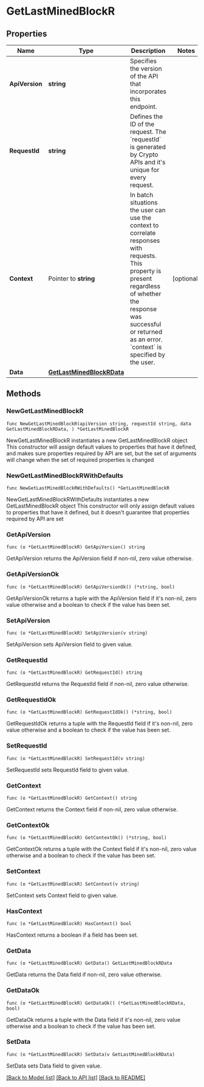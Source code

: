 # GetLastMinedBlockR

## Properties

Name | Type | Description | Notes
------------ | ------------- | ------------- | -------------
**ApiVersion** | **string** | Specifies the version of the API that incorporates this endpoint. | 
**RequestId** | **string** | Defines the ID of the request. The &#x60;requestId&#x60; is generated by Crypto APIs and it&#39;s unique for every request. | 
**Context** | Pointer to **string** | In batch situations the user can use the context to correlate responses with requests. This property is present regardless of whether the response was successful or returned as an error. &#x60;context&#x60; is specified by the user. | [optional] 
**Data** | [**GetLastMinedBlockRData**](GetLastMinedBlockRData.md) |  | 

## Methods

### NewGetLastMinedBlockR

`func NewGetLastMinedBlockR(apiVersion string, requestId string, data GetLastMinedBlockRData, ) *GetLastMinedBlockR`

NewGetLastMinedBlockR instantiates a new GetLastMinedBlockR object
This constructor will assign default values to properties that have it defined,
and makes sure properties required by API are set, but the set of arguments
will change when the set of required properties is changed

### NewGetLastMinedBlockRWithDefaults

`func NewGetLastMinedBlockRWithDefaults() *GetLastMinedBlockR`

NewGetLastMinedBlockRWithDefaults instantiates a new GetLastMinedBlockR object
This constructor will only assign default values to properties that have it defined,
but it doesn't guarantee that properties required by API are set

### GetApiVersion

`func (o *GetLastMinedBlockR) GetApiVersion() string`

GetApiVersion returns the ApiVersion field if non-nil, zero value otherwise.

### GetApiVersionOk

`func (o *GetLastMinedBlockR) GetApiVersionOk() (*string, bool)`

GetApiVersionOk returns a tuple with the ApiVersion field if it's non-nil, zero value otherwise
and a boolean to check if the value has been set.

### SetApiVersion

`func (o *GetLastMinedBlockR) SetApiVersion(v string)`

SetApiVersion sets ApiVersion field to given value.


### GetRequestId

`func (o *GetLastMinedBlockR) GetRequestId() string`

GetRequestId returns the RequestId field if non-nil, zero value otherwise.

### GetRequestIdOk

`func (o *GetLastMinedBlockR) GetRequestIdOk() (*string, bool)`

GetRequestIdOk returns a tuple with the RequestId field if it's non-nil, zero value otherwise
and a boolean to check if the value has been set.

### SetRequestId

`func (o *GetLastMinedBlockR) SetRequestId(v string)`

SetRequestId sets RequestId field to given value.


### GetContext

`func (o *GetLastMinedBlockR) GetContext() string`

GetContext returns the Context field if non-nil, zero value otherwise.

### GetContextOk

`func (o *GetLastMinedBlockR) GetContextOk() (*string, bool)`

GetContextOk returns a tuple with the Context field if it's non-nil, zero value otherwise
and a boolean to check if the value has been set.

### SetContext

`func (o *GetLastMinedBlockR) SetContext(v string)`

SetContext sets Context field to given value.

### HasContext

`func (o *GetLastMinedBlockR) HasContext() bool`

HasContext returns a boolean if a field has been set.

### GetData

`func (o *GetLastMinedBlockR) GetData() GetLastMinedBlockRData`

GetData returns the Data field if non-nil, zero value otherwise.

### GetDataOk

`func (o *GetLastMinedBlockR) GetDataOk() (*GetLastMinedBlockRData, bool)`

GetDataOk returns a tuple with the Data field if it's non-nil, zero value otherwise
and a boolean to check if the value has been set.

### SetData

`func (o *GetLastMinedBlockR) SetData(v GetLastMinedBlockRData)`

SetData sets Data field to given value.



[[Back to Model list]](../README.md#documentation-for-models) [[Back to API list]](../README.md#documentation-for-api-endpoints) [[Back to README]](../README.md)


